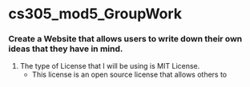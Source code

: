 # cs305_mod5_GroupWork


### Create a Website that allows users to write down their own ideas that they have in mind.

1. The type of License that I will be using is MIT License.
    * This license is an open source license that allows others to
